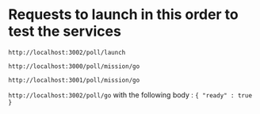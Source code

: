 # Requests to launch in this order to test the services

`http://localhost:3002/poll/launch`

`http://localhost:3000/poll/mission/go`

`http://localhost:3001/poll/mission/go`

`http://localhost:3002/poll/go` with the following body :
`
{
    "ready" : true
}
`